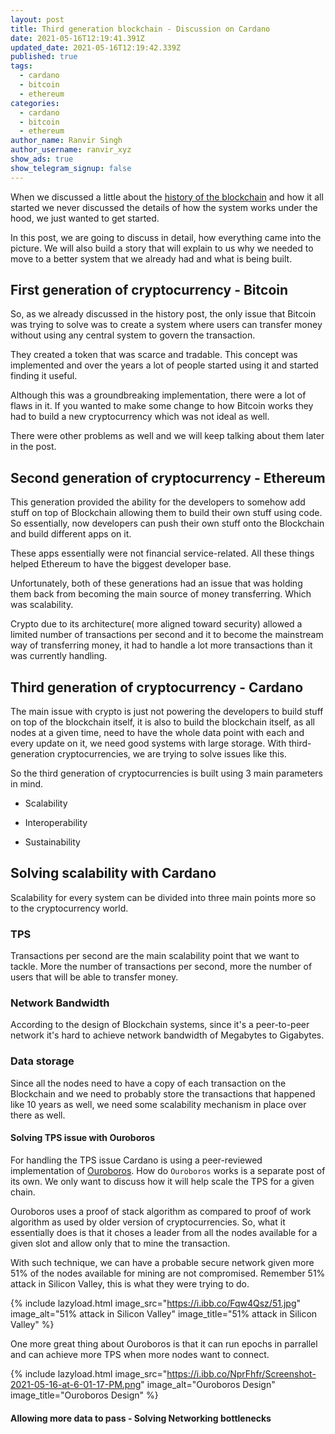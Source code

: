 ```yaml
---
layout: post
title: Third generation blockchain - Discussion on Cardano
date: 2021-05-16T12:19:41.391Z
updated_date: 2021-05-16T12:19:42.339Z
published: true
tags:
  - cardano
  - bitcoin
  - ethereum
categories:
  - cardano
  - bitcoin
  - ethereum
author_name: Ranvir Singh
author_username: ranvir_xyz
show_ads: true
show_telegram_signup: false
---
```

When we discussed a little about the [history of the blockchain](https://blockchain-dev.xyz/brief-history-of-blockchain/) and how it all started we never discussed the details of how the system works under the hood, we just wanted to get started.

In this post, we are going to discuss in detail, how everything came into the picture. We will also build a story that will explain to us why we needed to move to a better system that we already had and what is being built.

## First generation of cryptocurrency - Bitcoin

So, as we already discussed in the history post, the only issue that Bitcoin was trying to solve was to create a system where users can transfer money without using any central system to govern the transaction.

They created a token that was scarce and tradable. This concept was implemented and over the years a lot of people started using it and started finding it useful.

Although this was a groundbreaking implementation, there were a lot of flaws in it. If you wanted to make some change to how Bitcoin works they had to build a new cryptocurrency which was not ideal as well.

There were other problems as well and we will keep talking about them later in the post.

## Second generation of cryptocurrency - Ethereum

This generation provided the ability for the developers to somehow add stuff on top of Blockchain allowing them to build their own stuff using code. So essentially, now developers can push their own stuff onto the Blockchain and build different apps on it.

These apps essentially were not financial service-related. All these things helped Ethereum to have the biggest developer base.

Unfortunately, both of these generations had an issue that was holding them back from becoming the main source of money transferring. Which was scalability.

Crypto due to its architecture( more aligned toward security) allowed a limited number of transactions per second and it to become the mainstream way of transferring money, it had to handle a lot more transactions than it was currently handling.

## Third generation of cryptocurrency - Cardano

The main issue with crypto is just not powering the developers to build stuff on top of the blockchain itself, it is also to build the blockchain itself, as all nodes at a given time, need to have the whole data point with each and every update on it, we need good systems with large storage. With third-generation cryptocurrencies, we are trying to solve issues like this.

So the third generation of cryptocurrencies is built using 3 main parameters in mind.

* Scalability

* Interoperability

* Sustainability

## Solving scalability with Cardano

Scalability for every system can be divided into three main points more so to the cryptocurrency world.

### TPS

Transactions per second are the main scalability point that we want to tackle. More the number of transactions per second, more the number of users that will be able to transfer money.

### Network Bandwidth

According to the design of Blockchain systems, since it's a peer-to-peer network it's hard to achieve network bandwidth of Megabytes to Gigabytes.

### Data storage

Since all the nodes need to have a copy of each transaction on the Blockchain and we need to probably store the transactions that happened like 10 years as well, we need some scalability mechanism in place over there as well.

#### Solving TPS issue with Ouroboros

For handling the TPS issue Cardano is using a peer-reviewed implementation of [Ouroboros](https://cardano.org/ouroboros/). How do `Ouroboros` works is a separate post of its own. We only want to discuss how it will help scale the TPS for a given chain.

Ouroboros uses a proof of stack algorithm as compared to proof of work algorithm as used by older version of cryptocurrencies. So, what it essentially does is that it choses a leader from all the nodes available for a given slot and allow only that to mine the transaction.

With such technique, we can have a probable secure network given more 51% of the nodes available for mining are not compromised. Remember 51% attack in Silicon Valley, this is what they were trying to do.

{% include lazyload.html image_src="https://i.ibb.co/Fqw4Qsz/51.jpg" image_alt="51% attack in Silicon Valley" image_title="51% attack in Silicon Valley" %}

One more great thing about Ouroboros is that it can run epochs in parrallel and can achieve more TPS when more nodes want to connect.

{% include lazyload.html image_src="https://i.ibb.co/NprFhfr/Screenshot-2021-05-16-at-6-01-17-PM.png" image_alt="Ouroboros Design" image_title="Ouroboros Design" %}

#### Allowing more data to pass - Solving Networking bottlenecks

